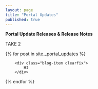```yaml
---
layout: page
title: "Portal Updates"
published: true
---
```



**Portal Update Releases & Release Notes**



TAKE 2

{% for post in site._portal_updates %}

		<div class="blog-item clearfix">
			HI
		</div>


{% endfor %}